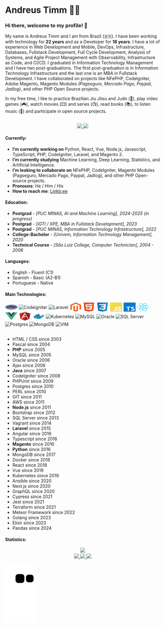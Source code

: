 # Andreus Timm 👨‍💻

### Hi there, welcome to my profile! 👋

My name is Andreus Timm and I am from Brazil (🇧🇷). I have been working with technology for **22 years** and as a Developer for **18 years**. I have a lot of experience in Web Development and Mobile, DevOps, Infrastructure, Databases, Fullstack Development, Full Cycle Development, Analysis of Systems, and Agile Project Management with Observability, Infrastructure as Code, and CI/CD. I graduated in Information Technology Management and I have two post-graduations. The first post-graduation is in Information Technology Infrastructure and the last one is an MBA in Fullstack Development. I have collaborated on projects like NFePHP, CodeIgniter, Adobe Magento, Magento Modules _(Pagseguro, Mercado Pago, Paypal, Jadlog)_, and other PHP Open Source projects.

In my free time, I like to practice Brazilian Jiu Jitsu and Judo (🥋), play video games (🎮), watch movies (🎞️) and series (📺), read books (📚), to listen music (🎵) and participate in open source projects.

<br>

<div align="center">
  <a href="https://github.com/andreustimm">
    <img height="180em" src="https://github-readme-stats.vercel.app/api?username=andreustimm&show_icons=true&theme=dracula&count_private=true"/>
    <img height="180em" src="https://github-readme-stats.vercel.app/api/top-langs/?username=andreustimm&layout=compact&langs_count=6&theme=dracula"/>
  </a>
</div>


#### **Currently:**
- **I’m currently working on** Python, React, Vue, Node.js, Javascript, TypeScript, PHP, CodeIgniter, Laravel, and Magento 2.
- **I’m currently studying** Machine Learning, Deep Learning, Statistics, and Artificial Intelligence.
- **I’m looking to collaborate on** NFePHP, CodeIgniter, Magento Modules (Pagseguro, Mercado Pago, Paypal, Jadlog), and other PHP Open-source projects.
- **Pronouns**: He / Him / His
- **How to reach me**: [Linktr.ee](https://linktr.ee/andreustimm)


#### **Education:**
- **Postgrad** - _[PUC MINAS, AI and Machine Learning], 2024-2025 (in progress)_
- **Postgrad** - _[IGTI / XPE, MBA in Fullstack Development], 2023_
- **Postgrad** - _[PUC MINAS, Information Technology Infrastructure], 2022_
- **College-Bachelor** - _[Univem, Information Technology Management], 2020_
- **Technical Course** - _[São Luiz College, Computer Technician], 2004 - 2006_


#### **Languages:**
- English - Fluent (C1)
- Spanish - Basic (A2-B1)
- Portuguese - Native


#### **Main Technologies:**
<div style="display: inline_block">
  <img align="center" alt="PHP" title="PHP" height="30" width="40" src="https://raw.githubusercontent.com/devicons/devicon/master/icons/php/php-original.svg">
  <img align="center" alt="Codeigniter" title="Codeigniter" height="30" width="40" src="https://cdn.jsdelivr.net/gh/devicons/devicon/icons/codeigniter/codeigniter-plain.svg">
  <img align="center" alt="Laravel" title="Laravel" height="30" width="40" src="https://cdn.jsdelivr.net/gh/devicons/devicon/icons/laravel/laravel-plain-wordmark.svg">
  <img align="center" alt="Magento" title="Magento" height="30" width="40" src="https://raw.githubusercontent.com/devicons/devicon/master/icons/magento/magento-original.svg">
  <img align="center" alt="HTML" title="HTML" height="30" width="40" src="https://raw.githubusercontent.com/devicons/devicon/master/icons/html5/html5-original.svg">
  <img align="center" alt="CSS" title="CSS" height="30" width="40" src="https://raw.githubusercontent.com/devicons/devicon/master/icons/css3/css3-original.svg">
  <img align="center" alt="Javascript" title="Javascript" height="30" width="40" src="https://raw.githubusercontent.com/devicons/devicon/master/icons/javascript/javascript-plain.svg">
  <img align="center" alt="TypeScript" title="TypeScript" height="30" width="40" src="https://raw.githubusercontent.com/devicons/devicon/master/icons/typescript/typescript-plain.svg">
  <img align="center" alt="React" title="React" height="30" width="40" src="https://raw.githubusercontent.com/devicons/devicon/master/icons/react/react-original.svg">
  <img align="center" alt="Vue" title="Vue" height="30" width="40" src="https://raw.githubusercontent.com/devicons/devicon/master/icons/vuejs/vuejs-original.svg">
  <img align="center" alt="Angular" title="Angular" height="30" width="40" src="https://raw.githubusercontent.com/devicons/devicon/master/icons/angularjs/angularjs-original.svg">
  <img align="center" alt="Docker" title="Docker" height="30" width="40" src="https://raw.githubusercontent.com/devicons/devicon/master/icons/docker/docker-original.svg">
  <img align="center" alt="Kubernetes" title="Kubernetes" height="30" width="40" src="https://cdn.jsdelivr.net/gh/devicons/devicon/icons/kubernetes/kubernetes-plain-wordmark.svg">
  <img align="center" alt="MySQL" title="MySQL" height="30" width="40" src="https://cdn.jsdelivr.net/gh/devicons/devicon/icons/mysql/mysql-original-wordmark.svg">
  <img align="center" alt="Oracle" title="Oracle" height="30" width="40" src="https://cdn.jsdelivr.net/gh/devicons/devicon/icons/oracle/oracle-original.svg">
  <img align="center" alt="SQL Server" title="SQL Server" height="30" width="40" src="https://cdn.jsdelivr.net/gh/devicons/devicon/icons/microsoftsqlserver/microsoftsqlserver-plain-wordmark.svg">
  <img align="center" alt="Postgres" title="Postgres" height="30" width="40" src="https://cdn.jsdelivr.net/gh/devicons/devicon/icons/postgresql/postgresql-original-wordmark.svg">
  <img align="center" alt="MongoDB" title="MongoDB" height="30" width="40" src="https://cdn.jsdelivr.net/gh/devicons/devicon/icons/mongodb/mongodb-original-wordmark.svg">
  <img align="center" alt="VIM" title="VIM" height="30" width="40" src="https://cdn.jsdelivr.net/gh/devicons/devicon/icons/vim/vim-original.svg">
</div>

<br>

- HTML / CSS since 2003
- Pascal since 2004
- **PHP** since 2005
- MySQL since 2005
- Oracle since 2006
- Ajax since 2006
- **Java** since 2007
- CodeIgniter since 2008
- PHPUnit since 2009
- Postgres since 2010
- PERL since 2010
- GIT since 2011
- AWS since 2011
- **Node.js** since 2011
- Bootstrap since 2012
- SQL Server since 2013
- Vagrant since 2014
- **Laravel** since 2015
- Angular since 2016
- Typescript since 2016
- **Magento** since 2016
- **Python** since 2016
- MongoDB since 2017
- Docker since 2018
- React since 2018
- Vue since 2019
- Kubernetes since 2019
- Ansible since 2020
- Next.js since 2020
- GraphQL since 2020
- Cypress since 2021
- Jest since 2021
- Terraform since 2021
- Meteor Framework since 2022
- Golang since 2023
- Elixir since 2023
- Pandas since 2024

#### **Statistics:**
<div align="center">
  <div>
    <a href="https://github.com/andreustimm">
      <img height="195em" src="https://github-profile-summary-cards.vercel.app/api/cards/profile-details?username=andreustimm&theme=dracula" />
    </a>
  </div>

  <a href="https://github.com/andreustimm">
    <img src="https://github-profile-summary-cards.vercel.app/api/cards/repos-per-language?username=andreustimm&theme=dracula" />
  </a>
  <a href="https://github.com/andreustimm">
    <img src="https://github-profile-summary-cards.vercel.app/api/cards/most-commit-language?username=andreustimm&theme=dracula" />
  </a>
  <a href="https://github.com/andreustimm">
    <img src="https://github-readme-streak-stats.herokuapp.com?user=andreustimm&theme=dracula&hide_border=true&border_radius=0&card_width=682" />
  </a>
</div>


![Snake animation](https://github.com/andreustimm/andreustimm/blob/output/github-contribution-grid-snake.svg)
